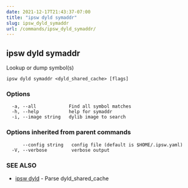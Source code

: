 ```yaml
---
date: 2021-12-17T21:43:37-07:00
title: "ipsw dyld symaddr"
slug: ipsw_dyld_symaddr
url: /commands/ipsw_dyld_symaddr/
---
```

## ipsw dyld symaddr

Lookup or dump symbol(s)

```
ipsw dyld symaddr <dyld_shared_cache> [flags]
```

### Options

```
  -a, --all            Find all symbol matches
  -h, --help           help for symaddr
  -i, --image string   dylib image to search
```

### Options inherited from parent commands

```
      --config string   config file (default is $HOME/.ipsw.yaml)
  -V, --verbose         verbose output
```

### SEE ALSO

* [ipsw dyld](/cmd/ipsw_dyld/)	 - Parse dyld_shared_cache

